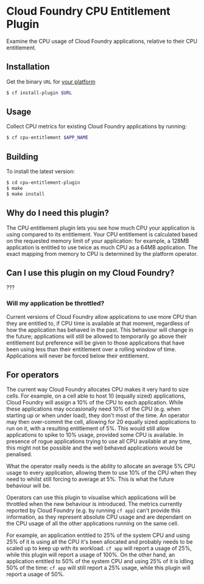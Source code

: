 # Cloud Foundry CPU Entitlement Plugin

Examine the CPU usage of Cloud Foundry applications, relative to their CPU entitlement.

## Installation

Get the binary `URL` for [your platform](https://github.com/cloudfoundry/cpu-entitlement-plugin/releases)

```bash
$ cf install-plugin $URL
```

## Usage

Collect CPU metrics for existing Cloud Foundry applications by running:

```bash
$ cf cpu-entitlement $APP_NAME
```

## Building

To install the latest version:

```bash
$ cd cpu-entitlement-plugin
$ make
$ make install
```

## Why do I need this plugin?

The CPU entitlement plugin lets you see how much CPU your application is using
compared to its entitlement. Your CPU entitlement is calculated based on the
requested memory limit of your application: for example, a 128MB application is
entitled to use twice as much CPU as a 64MB application. The exact mapping from
memory to CPU is determined by the platform operator.

## Can I use this plugin on my Cloud Foundry?

???

### Will my application be throttled?

Current versions of Cloud Foundry allow applications to use more CPU than they
are entitled to, if CPU time is available at that moment, regardless of how the
application has behaved in the past. This behaviour will change in the future;
applications will still be allowed to temporarily go above their entitlement but
preference will be given to those applications that have been using less than
their entitlement over a rolling window of time. Applications will never be
forced below their entitlement.

## For operators

The current way Cloud Foundry allocates CPU makes it very hard to size cells.
For example, on a cell able to host 10 (equally sized) applications, Cloud
Foundry will assign a 10% of the CPU to each application. While these
applications may occasionally need 10% of the CPU (e.g. when starting up or when
under load), they don't most of the time. An operator may then over-commit the
cell, allowing for 20 equally sized applications to run on it, with a resulting
entitlement of 5%. This would still allow applications to spike to 10% usage,
provided some CPU is available. In presence of rogue applications trying to use
all CPU available at any time, this might not be possible and the well behaved
applications would be penalised.

What the operator really needs is the ability to allocate an average 5% CPU
usage to every application, allowing them to use 10% of the CPU when they need
to whilst still forcing to average at 5%. This is what the future behaviour will
be.

Operators can use this plugin to visualise which applications will be throttled
when the new behaviour is introduced. The metrics currently reported by Cloud
Foundry (e.g. by running `cf app`) can't provide this information, as they
represent absolute CPU usage and are dependant on the CPU usage of all the other
applications running on the same cell.

For example, an application entitled to 25% of the system CPU and using 25% of
it is using all the CPU it's been allocated and probably needs to be scaled up
to keep up with its workload. `cf app` will report a usage of 25%, while this
plugin will report a usage of 100%. On the other hand, an application entitled
to 50% of the system CPU and using 25% of it is idling 50% of the time: `cf app`
will still report a 25% usage, while this plugin will report a usage of 50%.
